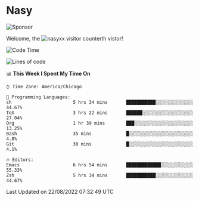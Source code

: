 # Nasy

<!--
<p align="center">
<img height="200" src="https://github-readme-stats.vercel.app/api?username=nasyxx&count_private=true&show_icons=true&theme=dracula&include_all_commits=true"/>
<img height="200" src="https://github-readme-stats.vercel.app/api/top-langs/?username=nasyxx&theme=dracula&hide=html,jupyter+notebook&count_private=true&show_icons=true"/>
</p>

  
----------------
-->

![Sponsor](https://img.shields.io/static/v1.svg?label=Sponsor&message=%E2%9D%A4&logo=GitHub&style=flat&color=pink)
 
Welcome, the ![nasyxx visitor counter](https://count.getloli.com/get/@nasyxx?theme=rule34)th vistor!
 
<!--START_SECTION:waka-->
![Code Time](http://img.shields.io/badge/Code%20Time-2%2C567%20hrs%2051%20mins-blue)

![Lines of code](https://img.shields.io/badge/From%20Hello%20World%20I%27ve%20Written-5%20Million%20lines%20of%20code-blue)

📊 **This Week I Spent My Time On** 

```text
⌚︎ Time Zone: America/Chicago

💬 Programming Languages: 
sh                       5 hrs 34 mins       ███████████░░░░░░░░░░░░░░   44.67% 
TeX                      3 hrs 22 mins       ██████░░░░░░░░░░░░░░░░░░░   27.04% 
Org                      1 hr 39 mins        ███░░░░░░░░░░░░░░░░░░░░░░   13.25% 
Bash                     35 mins             █░░░░░░░░░░░░░░░░░░░░░░░░   4.8% 
Git                      30 mins             █░░░░░░░░░░░░░░░░░░░░░░░░   4.1%

🔥 Editors: 
Emacs                    6 hrs 54 mins       █████████████░░░░░░░░░░░░   55.33% 
Zsh                      5 hrs 34 mins       ███████████░░░░░░░░░░░░░░   44.67%

```


 Last Updated on 22/08/2022 07:32:49 UTC
<!--END_SECTION:waka-->

<!-- ![visitors](https://visitor-badge.laobi.icu/badge?page_id=nasyxx.nasyxx) -->
